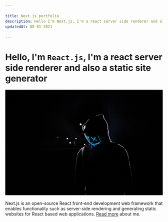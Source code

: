 ```yaml
---

title: Next.js portfolio
description: Hello I'm Next.js, I'm a react server side renderer and also a static site generator
updatedAt: 08-01-2021

---
```


# Hello, I'm ``React.js``, I'm a react server side renderer and also a static site generator

![Next js image from wikipedia](/static/images/anonymous.jpg "next js")

Next.js is an open-source React front-end development web framework that enables functionality such as server-side rendering and generating static websites for React based web applications. [Read more](/about) about me.